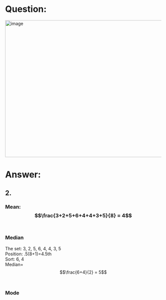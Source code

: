 # Question:<br>
<img width="685" height="441" alt="image" src="https://github.com/user-attachments/assets/3848ac9c-9bda-4fd5-aadc-29ae12bd279f" />
<br>

# Answer:<br>
## 2.<br>
### Mean: $$\frac{3+2+5+6+4+4+3+5}{8} = 4$$<br>
### Median<br>
The set: 3, 2, 5, 6, 4, 4, 3, 5<br>
Position: .5(8+1)=4.5th<br>
Sort: 6, 4<br>
Median= $$\frac{6+4}{2} = 5$$<br>
### Mode<br>
<br>
